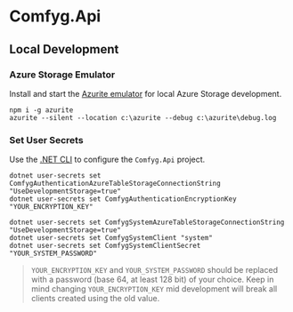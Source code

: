 # Comfyg.Api

## Local Development

### Azure Storage Emulator

Install and start the [Azurite emulator](https://learn.microsoft.com/en-us/azure/storage/common/storage-use-azurite) for
local Azure Storage development.

```shell
npm i -g azurite
azurite --silent --location c:\azurite --debug c:\azurite\debug.log
```

### Set User Secrets

Use the [.NET CLI](https://learn.microsoft.com/en-us/dotnet/core/tools/) to configure the `Comfyg.Api` project.

```shell
dotnet user-secrets set ComfygAuthenticationAzureTableStorageConnectionString "UseDevelopmentStorage=true"
dotnet user-secrets set ComfygAuthenticationEncryptionKey "YOUR_ENCRYPTION_KEY"

dotnet user-secrets set ComfygSystemAzureTableStorageConnectionString "UseDevelopmentStorage=true"
dotnet user-secrets set ComfygSystemClient "system"
dotnet user-secrets set ComfygSystemClientSecret "YOUR_SYSTEM_PASSWORD"
```

> `YOUR_ENCRYPTION_KEY` and `YOUR_SYSTEM_PASSWORD` should be replaced with a password (base 64, at least 128 bit) of
> your choice. Keep in mind changing `YOUR_ENCRYPTION_KEY` mid development will break all clients created using the old
> value.
